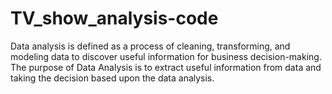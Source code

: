 # TV_show_analysis-code
Data analysis is defined as a process of cleaning, transforming, and modeling data to discover useful information for business decision-making. The purpose of Data Analysis is to extract useful information from data and taking the decision based upon the data analysis.
